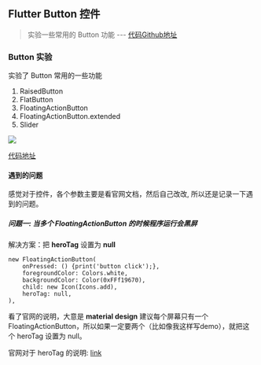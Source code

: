 ## Flutter Button 控件
> 实验一些常用的 Button 功能 --- [代码Github地址](https://github.com/draftbk/flutter_road/blob/master/flutter_road_widgets/lib/days/Day2.dart)

### Button 实验

实验了 Button 常用的一些功能

1. RaisedButton
2. FlatButton
3. FloatingActionButton
4. FloatingActionButton.extended
5. Slider


![](https://github.com/draftbk/Blog_Resource/blob/master/Flutter/picture/flutter_load_text.jpeg)

[代码地址](https://github.com/draftbk/flutter_road/blob/master/flutter_road_widgets/lib/days/Day2.dart)

#### 遇到的问题

感觉对于控件，各个参数主要是看官网文档，然后自己改改, 所以还是记录一下遇到的问题。

##### 问题一: 当多个 FloatingActionButton 的时候程序运行会黑屏

解决方案：把 **heroTag** 设置为 **null**

```
new FloatingActionButton(
    onPressed: () {print('button click');},
    foregroundColor: Colors.white,
    backgroundColor: Color(0xFFf19670),
    child: new Icon(Icons.add),
    heroTag: null,
),
```
看了官网的说明，大意是 **material design** 建议每个屏幕只有一个 FloatingActionButton，所以如果一定要两个（比如像我这样写demo），就把这个 heroTag 设置为 null。

官网对于 heroTag 的说明: [link](https://docs.flutter.io/flutter/material/FloatingActionButton/heroTag.html)














